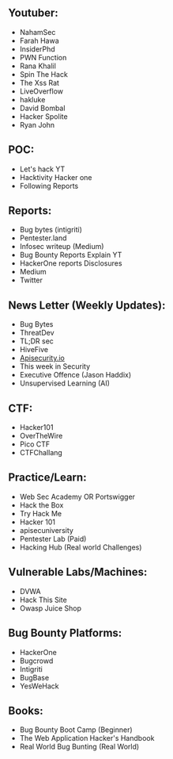 ## Youtuber:

- NahamSec
- Farah Hawa
- InsiderPhd
- PWN Function
- Rana Khalil
- Spin The Hack
- The Xss Rat
- LiveOverflow
- hakluke
- David Bombal
- Hacker Spolite
- Ryan John

## POC:

- Let's hack YT
- Hacktivity Hacker one
- Following Reports

## Reports:

- Bug bytes (intigriti)
- Pentester.land
- Infosec writeup (Medium)
- Bug Bounty Reports Explain YT
- HackerOne reports Disclosures
- Medium
- Twitter

## News Letter (Weekly Updates):

- Bug Bytes
- ThreatDev
- TL;DR sec
- HiveFive
- [Apisecurity.io](http://apisecurity.io/)
- This week in Security
- Executive Offence (Jason Haddix)
- Unsupervised Learning (AI)

## CTF:

- Hacker101
- OverTheWire
- Pico CTF
- CTFChallang

## Practice/Learn:

- Web Sec Academy OR Portswigger
- Hack the Box
- Try Hack Me
- Hacker 101
- apisecuniversity
- Pentester Lab (Paid)
- Hacking Hub (Real world Challenges)

## Vulnerable Labs/Machines:

- DVWA
- Hack This Site
- Owasp Juice Shop

## Bug Bounty Platforms:

- HackerOne
- Bugcrowd
- Intigriti
- BugBase
- YesWeHack

## Books:

- Bug Bounty Boot Camp (Beginner)
- The Web Application Hacker's Handbook
- Real World Bug Bunting (Real World)
